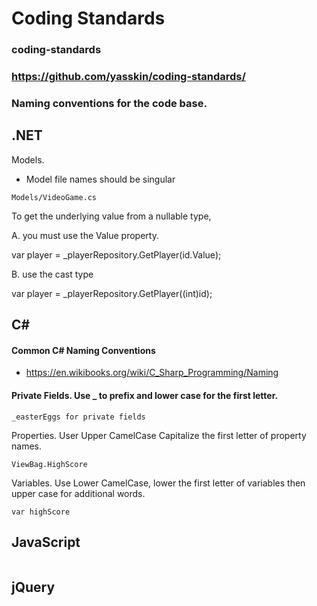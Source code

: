 # Coding Standards
### coding-standards
### https://github.com/yasskin/coding-standards/

### Naming conventions for the code base.
 
## .NET

Models.

* Model file names should be singular
```
Models/VideoGame.cs
```

To get the underlying value from a nullable type, 

A. you must use the Value property.

var player = _playerRepository.GetPlayer(id.Value);

B. use the cast type 

var player = _playerRepository.GetPlayer((int)id);

## C#

#### Common C# Naming Conventions
* https://en.wikibooks.org/wiki/C_Sharp_Programming/Naming

#### Private Fields. Use _ to prefix and lower case for the first letter.

```
_easterEggs for private fields 
```

Properties. User Upper CamelCase Capitalize the first letter of property names.
```
ViewBag.HighScore
```

Variables. Use Lower CamelCase, lower the first letter of variables then upper case for additional words.  
```
var highScore
```

## JavaScript

```

```

## jQuery

```

```
